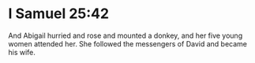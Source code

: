 # I Samuel 25:42

And Abigail hurried and rose and mounted a donkey, and her five young women attended her. She followed the messengers of David and became his wife.
